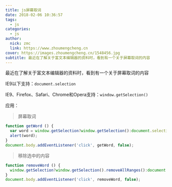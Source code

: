 ```yaml
---
title: js屏幕取词
date: 2018-02-06 10:36:57
tags:
  - js
categories:
  - js
author:
  nick: zmc
  link: https://www.zhoumengcheng.cn
cover: https://images.zhoumengcheng.cn/1548456.jpg
subtitle: 最近在了解关于富文本编辑器的资料时，看到有一个关于屏幕取词的内容
---
```


最近在了解关于富文本编辑器的资料时，看到有一个关于屏幕取词的内容

IE9以下支持：`document.selection`

IE9、Firefox、Safari、Chrome和Opera支持：`window.getSelection()`

应用：

>屏幕取词

```js
function getWord () {
  var word = window.getSelection?window.getSelection():document.selection.createRange().text();
  alert(word);
}
document.body.addEventListener('click', getWord, false);
```

>移除选中的内容

```js
function removeWord () {
  window.getSelection?window.getSelection().removeAllRanges():document.selection.empty();
}
document.body.addEventListener('click', removeWord, false);
```
